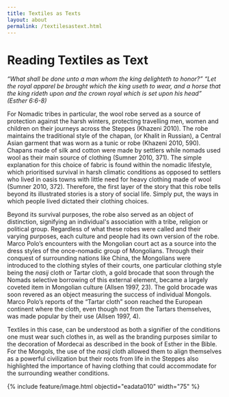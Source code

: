 ```yaml
---
title: Textiles as Texts
layout: about
permalink: /textilesastext.html
---
```


# Reading Textiles as Text
 *“What shall be done unto a man whom the king delighteth to honor?” “Let the royal apparel be brought which the king useth to wear, and a horse that the king rideth upon and the crown royal which is set upon his head” (Esther 6:6-8)*

For Nomadic tribes in particular, the wool robe served as a source of protection against the harsh winters, protecting travelling men, women and children on their journeys across the Steppes (Khazeni 2010). The robe maintains the traditional style of the chapan, (or Khalit in Russian), a Central Asian garment that was worn as a tunic or robe (Khazeni 2010, 590). Chapans made of silk and cotton were made by settlers while nomads used wool as their main source of clothing (Sumner 2010, 371). The simple explanation for this choice of fabric is found within the nomadic lifestyle, which prioritised survival in harsh climatic conditions as opposed to settlers who lived in oasis towns with little need for heavy clothing made of wool (Sumner 2010, 372). Therefore, the first layer of the story that this robe tells beyond its illustrated stories is a story of social life. Simply put, the ways in which people lived dictated their clothing choices. 

Beyond its survival purposes, the robe also served as an object of distinction, signifying an individual's association with a tribe, religion or political group. Regardless of what these robes were called and their varying purposes, each culture and people had its own version of the robe. Marco Polo’s encounters with the Mongolian court act as a source into the dress styles of the once-nomadic group of Mongolians. Through their conquest of surrounding nations like China, the Mongolians were introduced to the clothing styles of their courts, one particular clothing style being the *nasij* cloth or Tartar cloth, a gold brocade that soon through the Nomads selective borrowing of this external element, became a largely coveted item in Mongolian culture (Allsen 1997, 23). The gold brocade was soon revered as an object measuring the success of individual Mongols. Marco Polo’s reports of the “Tartar cloth” soon reached the European continent where the cloth, even though not from the Tartars themselves, was made popular by their use (Allsen 1997, 4). 

Textiles in this case, can be understood as both a signifier of the conditions one must wear such clothes in, as well as the branding purposes similar to the decoration of Mordecai as described in the book of Esther in the Bible. For the Mongols, the use of the *nasij* cloth allowed them to align themselves as a powerful civilization but their roots from life in the Steppes also highlighted the importance of having clothing that could accommodate for the surrounding weather conditions. 

{% include feature/image.html objectid="eadata010" width="75" %}
